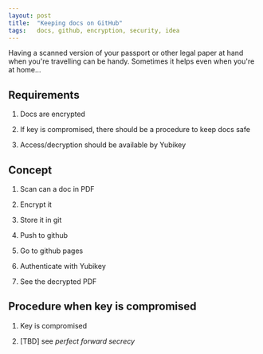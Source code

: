 ```yaml
---
layout: post
title:  "Keeping docs on GitHub"
tags:   docs, github, encryption, security, idea
---
```


Having a scanned version of your passport or other legal paper at hand
when you're travelling can be handy. Sometimes it helps even when you're at home...


## Requirements

1. Docs are encrypted

2. If key is compromised, there should be a procedure to keep docs safe

3. Access/decryption should be available by Yubikey


## Concept

1. Scan can a doc in PDF

2. Encrypt it

3. Store it in git

4. Push to github

5. Go to github pages

6. Authenticate with Yubikey

7. See the decrypted PDF


## Procedure when key is compromised

1. Key is compromised

2. [TBD] see _perfect forward secrecy_
